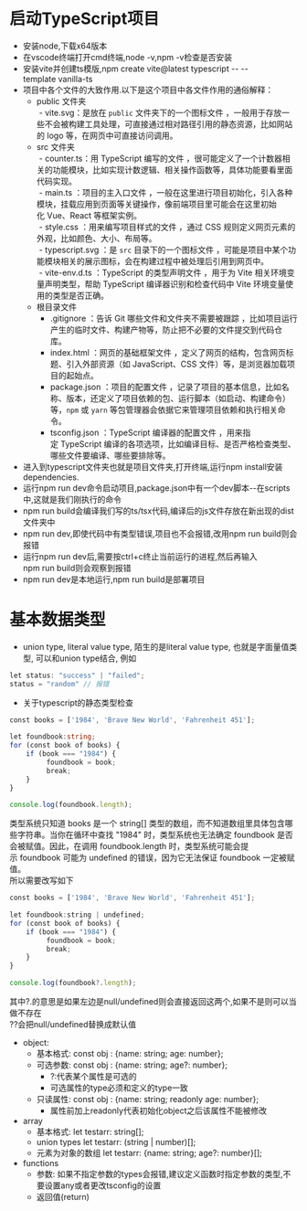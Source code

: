 # 启动TypeScript项目

- 安装node,下载x64版本  
- 在vscode终端打开cmd终端,node -v,npm -v检查是否安装  
- 安装vite并创建ts模版,npm create vite@latest typescript -- --template vanilla-ts  
- 项目中各个文件的大致作用.以下是这个项目中各文件作用的通俗解释：  
	- public 文件夹  
		 - vite.svg：是放在 `public` 文件夹下的一个图标文件 ，一般用于存放一些不会被构建工具处理，可直接通过相对路径引用的静态资源，比如网站的 logo 等，在网页中可直接访问调用。  
	- src 文件夹  
		 - counter.ts：用 TypeScript 编写的文件 ，很可能定义了一个计数器相关的功能模块，比如实现计数逻辑、相关操作函数等，具体功能要看里面代码实现。  
		 - main.ts ：项目的主入口文件 ，一般在这里进行项目初始化，引入各种模块，挂载应用到页面等关键操作，像前端项目里可能会在这里初始化 Vue、React 等框架实例。  
		 - style.css ：用来编写项目样式的文件 ，通过 CSS 规则定义网页元素的外观，比如颜色、大小、布局等。  
		 - typescript.svg ：是 `src` 目录下的一个图标文件 ，可能是项目中某个功能模块相关的展示图标，会在构建过程中被处理后引用到网页中。  
		 - vite-env.d.ts ：TypeScript 的类型声明文件 ，用于为 Vite 相关环境变量声明类型，帮助 TypeScript 编译器识别和检查代码中 Vite 环境变量使用的类型是否正确。  
	- 根目录文件  
		 - .gitignore ：告诉 Git 哪些文件和文件夹不需要被跟踪 ，比如项目运行产生的临时文件、构建产物等，防止把不必要的文件提交到代码仓库。  
		 - index.html ：网页的基础框架文件 ，定义了网页的结构，包含网页标题、引入外部资源（如 JavaScript、CSS 文件）等，是浏览器加载项目的起始点。  
		 - package.json ：项目的配置文件 ，记录了项目的基本信息，比如名称、版本，还定义了项目依赖的包、运行脚本（如启动、构建命令）等，`npm` 或 `yarn` 等包管理器会依据它来管理项目依赖和执行相关命令。  
		 - tsconfig.json ：TypeScript 编译器的配置文件 ，用来指定 TypeScript 编译的各项选项，比如编译目标、是否严格检查类型、哪些文件要编译、哪些要排除等。  
- 进入到typescript文件夹也就是项目文件夹,打开终端,运行npm install安装dependencies.  
- 运行npm run dev命令启动项目,package.json中有一个dev脚本--在scripts中,这就是我们刚执行的命令  
- npm run build会编译我们写的ts/tsx代码,编译后的js文件存放在新出现的dist文件夹中  
- npm run dev,即使代码中有类型错误,项目也不会报错,改用npm run build则会报错  
- 运行npm run dev后,需要按ctrl+c终止当前运行的进程,然后再输入npm run build则会观察到报错 
- npm run dev是本地运行,npm run build是部署项目

# 基本数据类型

- union type, literal value type, 陌生的是literal value type, 也就是字面量值类型, 可以和union type结合, 例如
```typescript
let status: "success" | "failed";  
status = "random" // 报错  
```

- 关于typescript的静态类型检查  
```typescript
const books = ['1984', 'Brave New World', 'Fahrenheit 451'];  
  
let foundbook:string;  
for (const book of books) {  
    if (book === "1984") {  
         foundbook = book;  
         break;  
    }  
}  
  
console.log(foundbook.length); 
```
类型系统只知道 books 是一个 string[] 类型的数组，而不知道数组里具体包含哪些字符串。当你在循环中查找 "1984" 时，类型系统也无法确定 foundbook 是否会被赋值。因此，在调用 foundbook.length 时，类型系统可能会提示 foundbook 可能为 undefined 的错误，因为它无法保证 foundbook 一定被赋值。  
所以需要改写如下 
```typescript
const books = ['1984', 'Brave New World', 'Fahrenheit 451'];  
  
let foundbook:string | undefined;  
for (const book of books) {  
    if (book === "1984") {  
         foundbook = book;  
         break;  
    }  
}  
  
console.log(foundbook?.length);  
```
其中?.的意思是如果左边是null/undefined则会直接返回这两个,如果不是则可以当做不存在  
??会把null/undefined替换成默认值
- object:
	- 基本格式: const obj : {name: string; age: number};
	- 可选参数: const obj : {name: string; age?: number};
		- ?:代表某个属性是可选的
		- 可选属性的type必须和定义的type一致
	- 只读属性: const obj : {name: string; readonly age: number};
		- 属性前加上readonly代表初始化object之后该属性不能被修改
- array
	- 基本格式: let testarr: string\[\];
	- union types let testarr: (string | number)\[\];
	- 元素为对象的数组 let testarr: {name: string; age?: number}\[\];
- functions
	- 参数: 如果不指定参数的types会报错,建议定义函数时指定参数的类型,不要设置any或者更改tsconfig的设置
	- 返回值(return)



